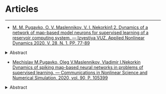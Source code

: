 # Articles
***
* [M. M. Pugavko, O. V. Maslennikov, V. I. Nekorkin1,2. Dynamics of a network of map-based model neurons for supervised learning of a reservoir computing system. — Izvestiya VUZ. Applied Nonlinear Dynamics 2020. V. 28, N. 1. PP. 77-89](https://andjournal.sgu.ru/ru/articles/dinamika-seti-diskretnyh-modelnyh-neyronov-pri-kontroliruemom-obuchenii-sistemy)

<details>
    <summary> Abstract </summary>

The purpose of this work is to develop a reservoir computing system that contains a network of model neurons
with discrete time, and to study the characteristics of the system when it is trained to autonomously generate a harmonic
target signal. Methods of work include approaches of nonlinear dynamics (phase space analysis depending on parameters),
machine learning (reservoir computing, supervised error minimization) and computer modeling (implementation of numerical
algorithms, plotting of characteristics and diagrams). Results. A reservoir computing system based on a network of coupled
discrete model neurons was constructed, and the possibility of its supervised training in generating the target signal using
the controlled error minimization method FORCE was demonstrated. It has been found that with increasing network size, the mean square error of learning decreases. The dynamic regimes arising at the level of individual activity of intra-reservoir neurons at various stages of training are studied. It is shown that in the process of training, the network-reservoir transits from the state of space-time disorder to the state with regular clusters of spiking activity. The optimal values of the coupling coefficients and the parameters of the intrinsic dynamics of neurons corresponding to the minimum learning error were found. Conclusion. A new reservoir computing system is proposed in the work, the basic unit of which is the Courbage–Nekorkin discrete-time model neuron. The advantage of a network based on such a spiking neuron model is that the model is specified in the form of a mapping, therefore, there is no need to perform an integration operation. The proposed system has shown its effectiveness in training autonomous generation of a harmonic function, as well as for a number of other target functions.
</details>

* [Mechislav M.Pugavko, Oleg V.Maslennikov, Vladimir I.Nekorkin Dynamics of spiking map-based neural networks in problems of supervised learning. — Communications in Nonlinear Science and Numerical Simulation, 2020, vol. 90, P. 105399](https://www.sciencedirect.com/science/article/abs/pii/S1007570420302318?via%3Dihub)

<details>
    <summary>Abstract</summary>

Recurrent networks of artificial spiking neurons trained to perform target functions are a perspective tool for understanding dynamic principles of information processing in computational neuroscience. Here, we develop a system of this type based on a map-based model of neural activity allowing for producing various biologically relevant regimes. Target signals used to supervisely train the network are sinusoid functions of different frequencies. Impacts of individual neuron dynamics, coupling strength, network size and other key parameters on the learning error are studied. Our findings suggest, among others, that firing rate heterogeneity as well as mixing of spiking and nonspiking regimes of neurons comprising the network can improve its performance for a wider range of target frequencies. At a single neuron activity level, successful training gives rise to well separated domains with qualitatively different dynamics. 
</details>

